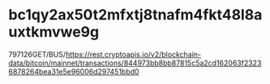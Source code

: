 # bc1qy2ax50t2mfxtj8tnafm4fkt48l8auxtkmvwe9g
797126GET/BUS/https://rest.cryptoapis.io/v2/blockchain-data/bitcoin/mainnet/transactions/844973bb8bb87815c5a2cd162063f23236878264bea31e5e96006d297451bbd0
